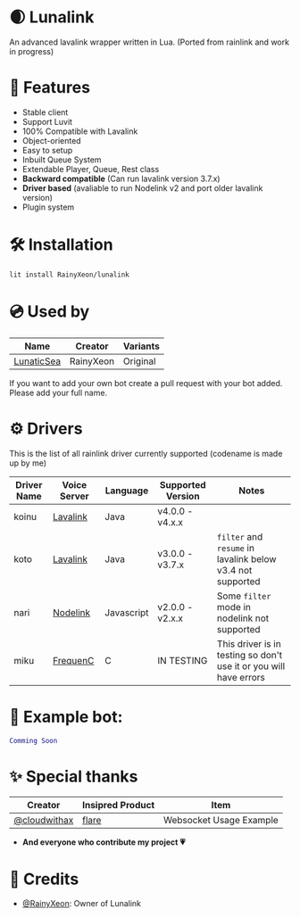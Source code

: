 # 🌒 Lunalink

An advanced lavalink wrapper written in Lua. (Ported from rainlink and work in progress)

# 🌟 Features
 - Stable client
 - Support Luvit
 - 100% Compatible with Lavalink
 - Object-oriented
 - Easy to setup
 - Inbuilt Queue System
 - Extendable Player, Queue, Rest class
 - **Backward compatible** (Can run lavalink version 3.7.x)
 - **Driver based** (avaliable to run Nodelink v2 and port older lavalink version)
 - Plugin system

# 🛠️ Installation

```
lit install RainyXeon/lunalink
```

# 💿 Used by

| Name                                                   | Creator      | Variants          |
|--------------------------------------------------------|--------------|-------------------|
| [LunaticSea](https://github.com/LunaticSea/LunaticSea) | RainyXeon    | Original          |

If you want to add your own bot create a pull request with your bot added. Please add your full name.

# ⚙ Drivers

This is the list of all rainlink driver currently supported (codename is made up by me)

| Driver Name | Voice Server                                          | Language   | Supported Version | Notes                                                             |
|-------------|-------------------------------------------------------|------------|-------------------|-------------------------------------------------------------------| 
| koinu       | [Lavalink](https://github.com/lavalink-devs/Lavalink) | Java       | v4.0.0 - v4.x.x   |                                                                   |
| koto        | [Lavalink](https://github.com/lavalink-devs/Lavalink) | Java       | v3.0.0 - v3.7.x   | `filter` and `resume` in lavalink below v3.4 not supported        |
| nari        | [Nodelink](https://github.com/PerformanC/NodeLink)    | Javascript | v2.0.0 - v2.x.x   | Some `filter` mode in nodelink not supported                      |
| miku        | [FrequenC](https://github.com/PerformanC/FrequenC)    | C          | IN TESTING        | This driver is in testing so don't use it or you will have errors |

# 💾 Example bot:

```lua
Comming Soon
```

# ✨ Special thanks

| Creator                                              | Insipred Product                                         | Item                    |
|------------------------------------------------------|----------------------------------------------------------|-------------------------|
| [@cloudwithax](https://github.com/cloudwithax)       | [flare](https://github.com/cloudwithax/flare)            | Websocket Usage Example |

- **And everyone who contribute my project 💗**

# 💫 Credits
- [@RainyXeon](https://github.com/RainyXeon): Owner of Lunalink
